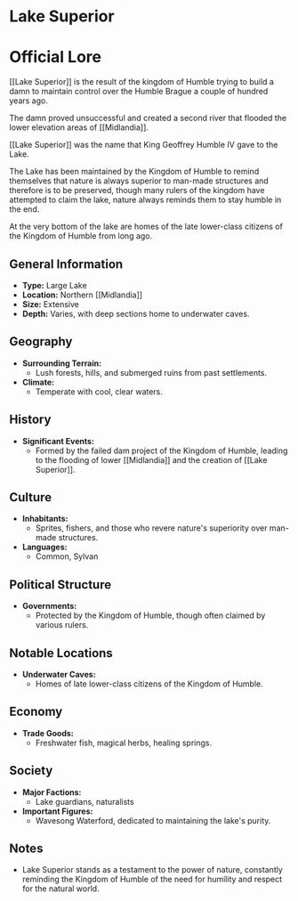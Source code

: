 # Lake Superior

# Official Lore
[[Lake Superior]] is the result of the kingdom of Humble trying to build a damn to maintain control over the Humble Brague a couple of hundred years ago.

The damn proved unsuccessful and created a second river that flooded the lower elevation areas of [[Midlandia]].

[[Lake Superior]] was the name that King Geoffrey Humble IV gave to the Lake.

The Lake has been maintained by the Kingdom of Humble to remind themselves that nature is always superior to man-made structures and therefore is to be preserved, though many rulers of the kingdom have attempted to claim the lake, nature always reminds them to stay humble in the end.

At the very bottom of the lake are homes of the late lower-class citizens of the Kingdom of Humble from long ago.
## General Information
- **Type:** Large Lake
- **Location:** Northern [[Midlandia]]
- **Size:** Extensive
- **Depth:** Varies, with deep sections home to underwater caves.

## Geography
- **Surrounding Terrain:** 
  - Lush forests, hills, and submerged ruins from past settlements.
- **Climate:** 
  - Temperate with cool, clear waters.

## History
- **Significant Events:** 
  - Formed by the failed dam project of the Kingdom of Humble, leading to the flooding of lower [[Midlandia]] and the creation of [[Lake Superior]].

## Culture
- **Inhabitants:** 
  - Sprites, fishers, and those who revere nature's superiority over man-made structures.
- **Languages:** 
  - Common, Sylvan

## Political Structure
- **Governments:** 
  - Protected by the Kingdom of Humble, though often claimed by various rulers.

## Notable Locations
- **Underwater Caves:** 
  - Homes of late lower-class citizens of the Kingdom of Humble.

## Economy
- **Trade Goods:** 
  - Freshwater fish, magical herbs, healing springs.

## Society
- **Major Factions:** 
  - Lake guardians, naturalists
- **Important Figures:** 
  - Wavesong Waterford, dedicated to maintaining the lake's purity.

## Notes
- Lake Superior stands as a testament to the power of nature, constantly reminding the Kingdom of Humble of the need for humility and respect for the natural world.
